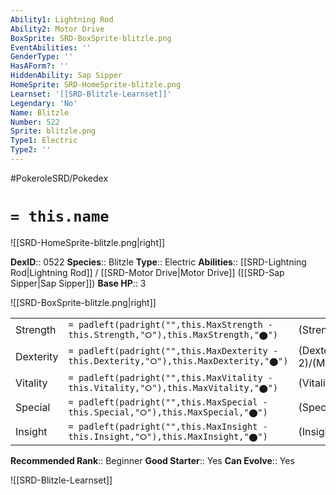 ```yaml
---
Ability1: Lightning Rod
Ability2: Motor Drive
BoxSprite: SRD-BoxSprite-blitzle.png
EventAbilities: ''
GenderType: ''
HasAForm?: ''
HiddenAbility: Sap Sipper
HomeSprite: SRD-HomeSprite-blitzle.png
Learnset: '[[SRD-Blitzle-Learnset]]'
Legendary: 'No'
Name: Blitzle
Number: 522
Sprite: blitzle.png
Type1: Electric
Type2: ''
---
```


#PokeroleSRD/Pokedex

# `= this.name`

![[SRD-HomeSprite-blitzle.png|right]]

**DexID**:: 0522
**Species**:: Blitzle
**Type**:: Electric
**Abilities**:: [[SRD-Lightning Rod|Lightning Rod]] / [[SRD-Motor Drive|Motor Drive]] ([[SRD-Sap Sipper|Sap Sipper]])
**Base HP**:: 3

![[SRD-BoxSprite-blitzle.png|right]]

|           |                                                                                        |                                          |
| --------- | -------------------------------------------------------------------------------------- | ---------------------------------------- |
| Strength  | `= padleft(padright("",this.MaxStrength - this.Strength,"⭘"),this.MaxStrength,"⬤")`    | (Strength::2)/(MaxStrength::4)   |
| Dexterity | `= padleft(padright("",this.MaxDexterity - this.Dexterity,"⭘"),this.MaxDexterity,"⬤")` | (Dexterity:: 2)/(MaxDexterity::5) |
| Vitality  | `= padleft(padright("",this.MaxVitality - this.Vitality,"⭘"),this.MaxVitality,"⬤")`    | (Vitality::1)/(MaxVitality::3)   |
| Special   | `= padleft(padright("",this.MaxSpecial - this.Special,"⭘"),this.MaxSpecial,"⬤")`       | (Special::2)/(MaxSpecial::4)     |
| Insight   | `= padleft(padright("",this.MaxInsight - this.Insight,"⭘"),this.MaxInsight,"⬤")`       | (Insight::1)/(MaxInsight::3)     |

**Recommended Rank**:: Beginner
**Good Starter**:: Yes
**Can Evolve**:: Yes

![[SRD-Blitzle-Learnset]]